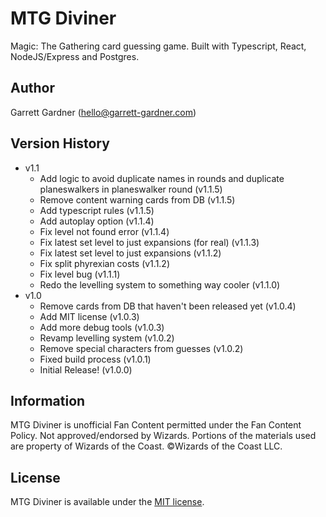 # MTG Diviner

Magic: The Gathering card guessing game. Built with Typescript, React, NodeJS/Express and Postgres.

## **Author**

Garrett Gardner (hello@garrett-gardner.com)

## Version History

- v1.1
  - Add logic to avoid duplicate names in rounds and duplicate planeswalkers in planeswalker round (v1.1.5)
  - Remove content warning cards from DB (v1.1.5)
  - Add typescript rules (v1.1.5)
  - Add autoplay option (v1.1.4)
  - Fix level not found error (v1.1.4)
  - Fix latest set level to just expansions (for real) (v1.1.3)
  - Fix latest set level to just expansions (v1.1.2)
  - Fix split phyrexian costs (v1.1.2)
  - Fix level bug (v1.1.1)
  - Redo the levelling system to something way cooler (v1.1.0)
- v1.0
  - Remove cards from DB that haven't been released yet (v1.0.4)
  - Add MIT license (v1.0.3)
  - Add more debug tools (v1.0.3)
  - Revamp levelling system (v1.0.2)
  - Remove special characters from guesses (v1.0.2)
  - Fixed build process (v1.0.1)
  - Initial Release! (v1.0.0)

## Information

MTG Diviner is unofficial Fan Content permitted under the Fan Content Policy. Not approved/endorsed by Wizards. Portions of the materials used are property of Wizards of the Coast. ©Wizards of the Coast LLC.

## License

MTG Diviner is available under the [MIT license](https://opensource.org/licenses/MIT).
